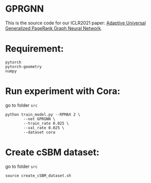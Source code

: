 # GPRGNN

This is the source code for our ICLR2021 paper: [Adaptive Universal Generalized PageRank Graph Neural Network](https://openreview.net/forum?id=n6jl7fLxrP).

# Requirement:
```
pytorch
pytorch-geometry
numpy
```

# Run experiment with Cora:

go to folder `src`
```
python train_model.py --RPMAX 2 \
        --net GPRGNN \
        --train_rate 0.025 \
        --val_rate 0.025 \
        --dataset cora 
```

# Create cSBM dataset:
go to folder `src`
```
source create_cSBM_dataset.sh
```
        
